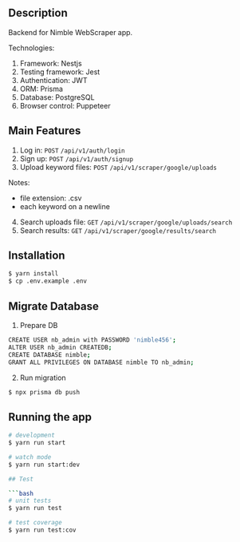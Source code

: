 ## Description
Backend for Nimble WebScraper app.

Technologies:
1. Framework: Nestjs
2. Testing framework: Jest
3. Authentication: JWT
4. ORM: Prisma
5. Database: PostgreSQL
6. Browser control: Puppeteer

## Main Features
1. Log in: ```POST``` ```/api/v1/auth/login```
2. Sign up: ```POST``` ```/api/v1/auth/signup```
3. Upload keyword files: ```POST``` ```/api/v1/scraper/google/uploads```

Notes:
* file extension: .csv
* each keyword on a newline

4. Search uploads file: ```GET``` ```/api/v1/scraper/google/uploads/search```
5. Search results: ```GET``` ```/api/v1/scraper/google/results/search```

## Installation

```bash
$ yarn install
$ cp .env.example .env
```

## Migrate Database
1. Prepare DB
```bash
CREATE USER nb_admin with PASSWORD 'nimble456';
ALTER USER nb_admin CREATEDB;
CREATE DATABASE nimble;
GRANT ALL PRIVILEGES ON DATABASE nimble TO nb_admin;
```
2. Run migration
```bash
$ npx prisma db push
```

## Running the app

```bash
# development
$ yarn run start

# watch mode
$ yarn run start:dev

## Test

```bash
# unit tests
$ yarn run test

# test coverage
$ yarn run test:cov
```
